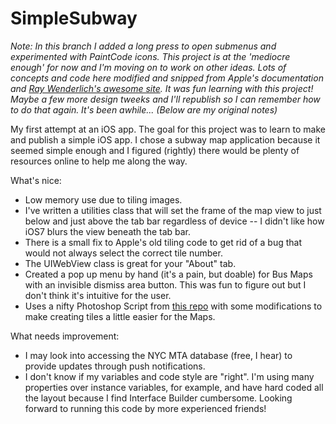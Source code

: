 SimpleSubway
============

*Note: In this branch I added a long press to open submenus and experimented with PaintCode icons. This project 
is at the 'mediocre enough' for now and I'm moving on to work on other ideas. Lots of concepts and code here 
modified and snipped from Apple's documentation and [Ray Wenderlich's awesome 
site](http://www.raywenderlich.com/). It was fun learning with this project! Maybe a few more design tweeks and 
I'll republish so I can remember how to do that again. It's been awhile...* *(Below 
are my original notes)*

My first attempt at an iOS app. The goal for this project was to learn to make and publish a simple iOS app. I chose a subway map application because it seemed simple enough and I figured (rightly) there would be plenty of resources online to help me along the way. 

What's nice:

- Low memory use due to tiling images.
- I've written a utilities class that will set the frame of the map view to just below and just above the tab bar regardless of device -- I didn't like how iOS7 blurs the view beneath the tab bar.
- There is a small fix to Apple's old tiling code to get rid of a bug that would not always select the correct tile number.
- The UIWebView class is great for your "About" tab.
- Created a pop up menu by hand (it's a pain, but doable) for Bus Maps with an invisible dismiss area button. This was fun to figure out but I don't think it's intuitive for the user. 
- Uses a nifty Photoshop Script from [this repo](https://github.com/mattdipasquale/PicSciP/blob/master/Tile%20Images.jsx) with some modifications to make creating tiles a little easier for the Maps.

What needs improvement:

- I may look into accessing the NYC MTA database (free, I hear) to provide updates through push notifications.
- I don't know if my variables and code style are "right". I'm using many properties over instance variables, for example, and have hard coded all the layout because I find Interface Builder cumbersome. Looking forward to running this code by more experienced friends!

